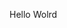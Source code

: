 Hello Wolrd



































































































































































































































































































































































































































































































































































































































































































































































































































































































































































































































































































































































































































































































































































































































































































































































































































































































































































































































































































































































































































































































































































































































































































































































































































































































































































































































































































































































































































































































































































































































































































































































































































































































































































































































































































































































































































































































































































































































































































































































































































































































































































































































































































































































































































































































































































































































































































































































































































































































































































































































































































































































































































































































































































































































































































































































































































































































































































































































































